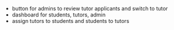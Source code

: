 - button for admins to review tutor applicants and switch to tutor 
- dashboard for students, tutors, admin 
- assign tutors to students and students to tutors 